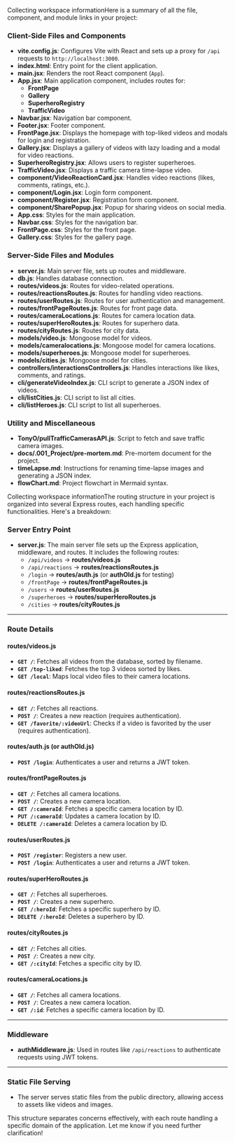 Collecting workspace informationHere is a summary of all the file, component, and module links in your project:

### Client-Side Files and Components
- **vite.config.js**: Configures Vite with React and sets up a proxy for `/api` requests to `http://localhost:3000`.
- **index.html**: Entry point for the client application.
- **main.jsx**: Renders the root React component (`App`).
- **App.jsx**: Main application component, includes routes for:
  - **FrontPage**
  - **Gallery**
  - **SuperheroRegistry**
  - **TrafficVideo**
- **Navbar.jsx**: Navigation bar component.
- **Footer.jsx**: Footer component.
- **FrontPage.jsx**: Displays the homepage with top-liked videos and modals for login and registration.
- **Gallery.jsx**: Displays a gallery of videos with lazy loading and a modal for video reactions.
- **SuperheroRegistry.jsx**: Allows users to register superheroes.
- **TrafficVideo.jsx**: Displays a traffic camera time-lapse video.
- **component/VideoReactionCard.jsx**: Handles video reactions (likes, comments, ratings, etc.).
- **component/Login.jsx**: Login form component.
- **component/Register.jsx**: Registration form component.
- **component/SharePopup.jsx**: Popup for sharing videos on social media.
- **App.css**: Styles for the main application.
- **Navbar.css**: Styles for the navigation bar.
- **FrontPage.css**: Styles for the front page.
- **Gallery.css**: Styles for the gallery page.

### Server-Side Files and Modules
- **server.js**: Main server file, sets up routes and middleware.
- **db.js**: Handles database connection.
- **routes/videos.js**: Routes for video-related operations.
- **routes/reactionsRoutes.js**: Routes for handling video reactions.
- **routes/userRoutes.js**: Routes for user authentication and management.
- **routes/frontPageRoutes.js**: Routes for front page data.
- **routes/cameraLocations.js**: Routes for camera location data.
- **routes/superHeroRoutes.js**: Routes for superhero data.
- **routes/cityRoutes.js**: Routes for city data.
- **models/video.js**: Mongoose model for videos.
- **models/cameralocations.js**: Mongoose model for camera locations.
- **models/superheroes.js**: Mongoose model for superheroes.
- **models/cities.js**: Mongoose model for cities.
- **controllers/interactionsControllers.js**: Handles interactions like likes, comments, and ratings.
- **cli/generateVideoIndex.js**: CLI script to generate a JSON index of videos.
- **cli/listCities.js**: CLI script to list all cities.
- **cli/listHeroes.js**: CLI script to list all superheroes.

### Utility and Miscellaneous
- **TonyO/pullTrafficCamerasAPI.js**: Script to fetch and save traffic camera images.
- **docs/.001_Project/pre-mortem.md**: Pre-mortem document for the project.
- **timeLapse.md**: Instructions for renaming time-lapse images and generating a JSON index.
- **flowChart.md**: Project flowchart in Mermaid syntax.

Collecting workspace informationThe routing structure in your project is organized into several Express routes, each handling specific functionalities. Here's a breakdown:

### **Server Entry Point**
- **server.js**: The main server file sets up the Express application, middleware, and routes. It includes the following routes:
  - `/api/videos` → **routes/videos.js**
  - `/api/reactions` → **routes/reactionsRoutes.js**
  - `/login` → **routes/auth.js** (or **authOld.js** for testing)
  - `/frontPage` → **routes/frontPageRoutes.js**
  - `/users` → **routes/userRoutes.js**
  - `/superheroes` → **routes/superHeroRoutes.js**
  - `/cities` → **routes/cityRoutes.js**

---

### **Route Details**

#### **routes/videos.js**
- **`GET /`**: Fetches all videos from the database, sorted by filename.
- **`GET /top-liked`**: Fetches the top 3 videos sorted by likes.
- **`GET /local`**: Maps local video files to their camera locations.

#### **routes/reactionsRoutes.js**
- **`GET /`**: Fetches all reactions.
- **`POST /`**: Creates a new reaction (requires authentication).
- **`GET /favorite/:videoUrl`**: Checks if a video is favorited by the user (requires authentication).

#### **routes/auth.js** (or **authOld.js**)
- **`POST /login`**: Authenticates a user and returns a JWT token.

#### **routes/frontPageRoutes.js**
- **`GET /`**: Fetches all camera locations.
- **`POST /`**: Creates a new camera location.
- **`GET /:cameraId`**: Fetches a specific camera location by ID.
- **`PUT /:cameraId`**: Updates a camera location by ID.
- **`DELETE /:cameraId`**: Deletes a camera location by ID.

#### **routes/userRoutes.js**
- **`POST /register`**: Registers a new user.
- **`POST /login`**: Authenticates a user and returns a JWT token.

#### **routes/superHeroRoutes.js**
- **`GET /`**: Fetches all superheroes.
- **`POST /`**: Creates a new superhero.
- **`GET /:heroId`**: Fetches a specific superhero by ID.
- **`DELETE /:heroId`**: Deletes a superhero by ID.

#### **routes/cityRoutes.js**
- **`GET /`**: Fetches all cities.
- **`POST /`**: Creates a new city.
- **`GET /:cityId`**: Fetches a specific city by ID.

#### **routes/cameraLocations.js**
- **`GET /`**: Fetches all camera locations.
- **`POST /`**: Creates a new camera location.
- **`GET /:id`**: Fetches a specific camera location by ID.

---

### **Middleware**
- **authMiddleware.js**: Used in routes like `/api/reactions` to authenticate requests using JWT tokens.

---

### **Static File Serving**
- The server serves static files from the public directory, allowing access to assets like videos and images.

This structure separates concerns effectively, with each route handling a specific domain of the application. Let me know if you need further clarification!

